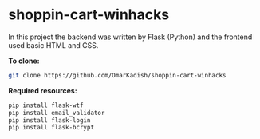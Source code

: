 # shoppin-cart-winhacks

In this project the backend was written by Flask (Python) and the frontend used basic HTML and CSS.


**To clone:**    
```bash
git clone https://github.com/OmarKadish/shoppin-cart-winhacks

```

**Required resources:**
          
```bash
pip install flask-wtf
pip install email_validator
pip install flask-login
pip install flask-bcrypt

```
